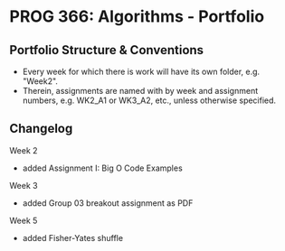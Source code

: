 # PROG 366: Algorithms - Portfolio
## Portfolio Structure & Conventions
- Every week for which there is work will have its own folder, e.g. "Week2".
- Therein, assignments are named with by week and assignment numbers, e.g. WK2_A1 or WK3_A2, etc., unless otherwise specified.

## Changelog
Week 2
- added Assignment I: Big O Code Examples

Week 3
- added Group 03 breakout assignment as PDF

Week 5
- added Fisher-Yates shuffle
